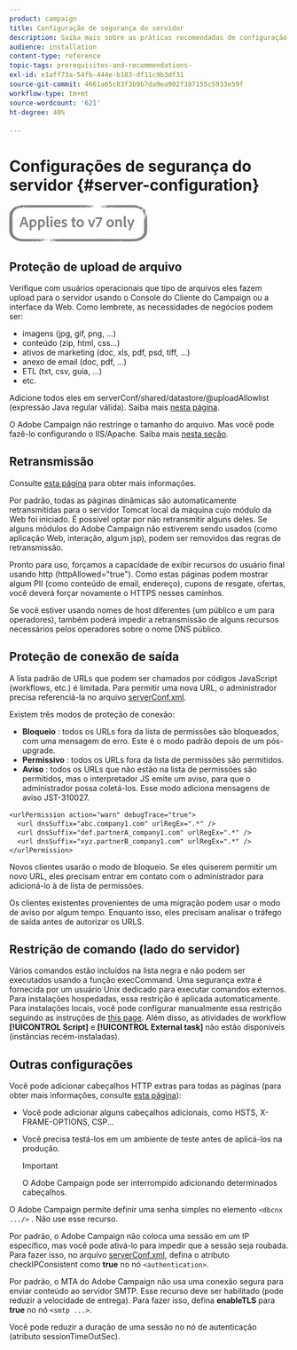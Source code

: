 ```yaml
---
product: campaign
title: Configuração de segurança do servidor
description: Saiba mais sobre as práticas recomendadas de configuração do servidor
audience: installation
content-type: reference
topic-tags: prerequisites-and-recommendations-
exl-id: e1aff73a-54fb-444e-b183-df11c9b3df31
source-git-commit: 4661a65c83f3b9b7da9ea902f387155c5933e59f
workflow-type: tm+mt
source-wordcount: '621'
ht-degree: 40%

---
```


# Configurações de segurança do servidor {#server-configuration}

![](../../assets/v7-only.svg)

## Proteção de upload de arquivo

Verifique com usuários operacionais que tipo de arquivos eles fazem upload para o servidor usando o Console do Cliente do Campaign ou a interface da Web. Como lembrete, as necessidades de negócios podem ser:

* imagens (jpg, gif, png, ...)
* conteúdo (zip, html, css...)
* ativos de marketing (doc, xls, pdf, psd, tiff, ...)
* anexo de email (doc, pdf, ...)
* ETL (txt, csv, guia, ...)
* etc.

Adicione todos eles em serverConf/shared/datastore/@uploadAllowlist (expressão Java regular válida). Saiba mais [nesta página](../../installation/using/file-res-management.md).

O Adobe Campaign não restringe o tamanho do arquivo. Mas você pode fazê-lo configurando o IIS/Apache. Saiba mais [nesta seção](../../installation/using/web-server-configuration.md).

## Retransmissão

Consulte [esta página](../../installation/using/configuring-campaign-server.md#dynamic-page-security-and-relays) para obter mais informações.

Por padrão, todas as páginas dinâmicas são automaticamente retransmitidas para o servidor Tomcat local da máquina cujo módulo da Web foi iniciado. É possível optar por não retransmitir alguns deles. Se alguns módulos do Adobe Campaign não estiverem sendo usados (como aplicação Web, interação, algum jsp), podem ser removidos das regras de retransmissão. 

Pronto para uso, forçamos a capacidade de exibir recursos do usuário final usando http (httpAllowed=&quot;true&quot;). Como estas páginas podem mostrar algum PII (como conteúdo de email, endereço), cupons de resgate, ofertas, você deverá forçar novamente o HTTPS nesses caminhos.

Se você estiver usando nomes de host diferentes (um público e um para operadores), também poderá impedir a retransmissão de alguns recursos necessários pelos operadores sobre o nome DNS público.

## Proteção de conexão de saída

A lista padrão de URLs que podem ser chamados por códigos JavaScript (workflows, etc.) é limitada. Para permitir uma nova URL, o administrador precisa referenciá-la no arquivo [serverConf.xml](../../installation/using/the-server-configuration-file.md).

Existem três modos de proteção de conexão:

* **Bloqueio** : todos os URLs fora da lista de permissões são bloqueados, com uma mensagem de erro. Este é o modo padrão depois de um pós-upgrade.
* **Permissivo** : todos os URLs fora da lista de permissões são permitidos.
* **Aviso** : todos os URLs que não estão na lista de permissões são permitidos, mas o interpretador JS emite um aviso, para que o administrador possa coletá-los. Esse modo adiciona mensagens de aviso JST-310027.

```
<urlPermission action="warn" debugTrace="true">
  <url dnsSuffix="abc.company1.com" urlRegEx=".*" />
  <url dnsSuffix="def.partnerA_company1.com" urlRegEx=".*" />
  <url dnsSuffix="xyz.partnerB_company1.com" urlRegEx=".*" />
</urlPermission>
```

Novos clientes usarão o modo de bloqueio. Se eles quiserem permitir um novo URL, eles precisam entrar em contato com o administrador para adicioná-lo à  de lista de permissões.

Os clientes existentes provenientes de uma migração podem usar o modo de aviso por algum tempo. Enquanto isso, eles precisam analisar o tráfego de saída antes de autorizar os URLS.

## Restrição de comando (lado do servidor)

Vários comandos estão incluídos na lista negra e não podem ser executados usando a função execCommand. Uma segurança extra é fornecida por um usuário Unix dedicado para executar comandos externos. Para instalações hospedadas, essa restrição é aplicada automaticamente. Para instalações locais, você pode configurar manualmente essa restrição seguindo as instruções de [this page](../../installation/using/configuring-campaign-server.md#restricting-authorized-external-commands). Além disso, as atividades de workflow **[!UICONTROL Script]** e **[!UICONTROL External task]** não estão disponíveis (instâncias recém-instaladas).

## Outras configurações

Você pode adicionar cabeçalhos HTTP extras para todas as páginas (para obter mais informações, consulte [esta página](../../installation/using/configuring-campaign-server.md#restricting-authorized-external-commands)):

* Você pode adicionar alguns cabeçalhos adicionais, como HSTS, X-FRAME-OPTIONS, CSP...
* Você precisa testá-los em um ambiente de teste antes de aplicá-los na produção.

   >[!IMPORTANT]
   >
   >O Adobe Campaign pode ser interrompido adicionando determinados cabeçalhos.

O Adobe Campaign permite definir uma senha simples no elemento `<dbcnx .../>` . Não use esse recurso.

Por padrão, o Adobe Campaign não coloca uma sessão em um IP específico, mas você pode ativá-lo para impedir que a sessão seja roubada. Para fazer isso, no arquivo [serverConf.xml](../../installation/using/the-server-configuration-file.md), defina o atributo checkIPConsistent como **true** no nó `<authentication>`.

Por padrão, o MTA do Adobe Campaign não usa uma conexão segura para enviar conteúdo ao servidor SMTP. Esse recurso deve ser habilitado (pode reduzir a velocidade de entrega). Para fazer isso, defina **enableTLS** para **true** no nó `<smtp ...>`.

Você pode reduzir a duração de uma sessão no nó de autenticação (atributo sessionTimeOutSec).
